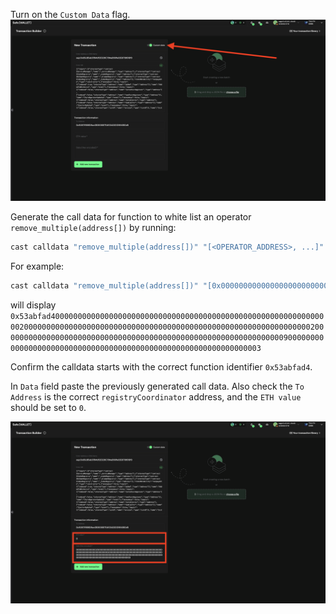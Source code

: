 Turn on the `Custom Data` flag.
     ![alt text](./images/5_b_3b_remove_operator_with_call_data_1.png)

Generate the call data for function to white list an operator ```remove_multiple(address[])``` by running:

```bash
cast calldata "remove_multiple(address[])" "[<OPERATOR_ADDRESS>, ...]"
```

For example:
```bash
cast calldata "remove_multiple(address[])" "[0x0000000000000000000000000000000000000009, 0x0000000000000000000000000000000000000003]"
```

will display ```0x53abfad40000000000000000000000000000000000000000000000000000000000000020000000000000000000000000000000000000000000000000000000000000000200000000000000000000000000000000000000000000000000000000000000090000000000000000000000000000000000000000000000000000000000000003```

Confirm the calldata starts with the correct function identifier ```0x53abfad4```.

In `Data` field paste the previously generated call data. Also check the `To Address` is the correct `registryCoordinator` address, and the `ETH value` should be set to `0`.

   ![alt text](./images/5_b_3b_remove_operator_with_call_data_2.png) 
